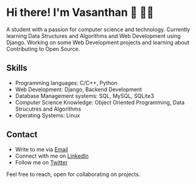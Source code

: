 # Hi there! I'm Vasanthan 👋 🧑‍💻

A student with a passion for computer science and technology. Currently learning Data Structures and Algorithms and Web Development using Django. Working on some Web Development projects and learning about Contributing to Open Source.


## Skills

- Programming languages: C/C++, Python
- Web Development: Django, Backend Development
- Database Management systems: SQL, MySQL, SQLite3
- Computer Science Knowledge: Object Oriented Programming, Data Strucutres and Algorithms
- Operating Systems: Linux



## Contact 

- Write to me via <a href = "vasanthanbdev@gmail.com">Email</a>
- Connect with me on <a href = "https://www.linkedin.com/in/vasanthanbdev">LinkedIn</a>
- Follow me on <a href = "https://www.twitter.com/vasanthandev">Twitter</a> 

Feel free to reach, open for collaborating on projects.
